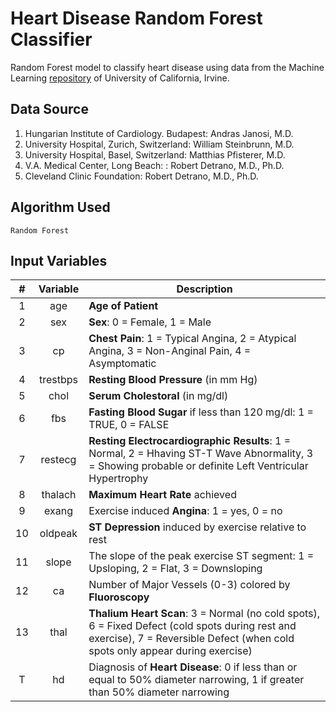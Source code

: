 # Heart Disease Random Forest Classifier
Random Forest model to classify heart disease using data from the Machine Learning [repository](http://archive.ics.uci.edu/ml/machine-learning-databases/ "University of California, Irvine - Machine Learning Databases") of University of California, Irvine.

## Data Source
1. Hungarian Institute of Cardiology. Budapest: Andras Janosi, M.D.
2. University Hospital, Zurich, Switzerland: William Steinbrunn, M.D.
3. University Hospital, Basel, Switzerland: Matthias Pfisterer, M.D.
4. V.A. Medical Center, Long Beach: : Robert Detrano, M.D., Ph.D.
5. Cleveland Clinic Foundation: Robert Detrano, M.D., Ph.D.

## Algorithm Used
`Random Forest`

## Input Variables
|#	|Variable	|Description																																									|
|:-:|:---------:|-------------------------------------------------------------------------------------------------------------------------------------------------------------------------------|
|1	|age		|**Age of Patient** 																																							|
|2	|sex		|**Sex**: 0 = Female, 1 = Male 																																					|
|3	|cp			|**Chest Pain**: 1 = Typical Angina, 2 = Atypical Angina, 3 = Non-Anginal Pain, 4 = Asymptomatic 																				|
|4	|trestbps	|**Resting Blood Pressure** (in mm Hg) 																																			|
|5	|chol		|**Serum Cholestoral** (in mg/dl) 																																				|
|6	|fbs		|**Fasting Blood Sugar** if less than 120 mg/dl: 1 = TRUE, 0 = FALSE 																											|
|7	|restecg	|**Resting Electrocardiographic Results**: 1 = Normal, 2 = Hhaving ST-T Wave Abnormality, 3 = Showing probable or definite Left Ventricular Hypertrophy							|
|8	|thalach	|**Maximum Heart Rate** achieved 																																				|
|9	|exang		|Exercise induced **Angina**: 1 = yes, 0 = no 																																	|
|10	|oldpeak	|**ST Depression** induced by exercise relative to rest 																				 										|
|11	|slope		|The slope of the peak exercise ST segment: 1 = Upsloping, 2 = Flat, 3 = Downsloping 																							|
|12	|ca			|Number of Major Vessels (0-3) colored by **Fluoroscopy**																														|	
|13	|thal		|**Thalium Heart Scan**: 3 = Normal (no cold spots), 6 = Fixed Defect (cold spots during rest and exercise), 7 = Reversible Defect (when cold spots only appear during exercise)|
|T	|hd         |Diagnosis of **Heart Disease**: 0 if less than or equal to 50% diameter narrowing, 1 if greater than 50% diameter narrowing														|